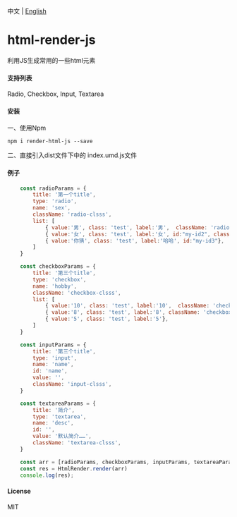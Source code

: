 中文 | [English](https://github.com/wubiandaxian/html-render-js/blob/master/README_en.md)



# html-render-js

利用JS生成常用的一些html元素

#### 支持列表
Radio, Checkbox, Input, Textarea

#### 安装

一、使用Npm

```
npm i render-html-js --save
```

二、直接引入dist文件下中的 index.umd.js文件

#### 例子

```javascript
    const radioParams = {
        title: '第一个title',
        type: 'radio',
        name: 'sex',
        className: 'radio-clsss',
        list: [
            { value:'男', class: 'test', label:'男',  className: 'radio-1 hojj'},
            { value:'女', class: 'test', label:'女', id:"my-id2", className: 'radio-2'},
            { value:'你猜', class: 'test', label:'哈哈', id:"my-id3"},
        ]
    }

    const checkboxParams = {
        title: '第三个title',
        type: 'checkbox',
        name: 'hobby',
        className: 'checkbox-clsss',
        list: [
            { value:'10', class: 'test', label:'10',  className: 'checkbox-1 hojj'},
            { value:'8', class: 'test', label:'8', className: 'checkbox-2'},
            { value:'5', class: 'test', label:'5'},
        ]
    }

    const inputParams = {
        title: '第三个title',
        type: 'input',
        name: 'name',
        id: 'name',
        value: '',
        className: 'input-clsss',
    }

    const textareaParams = {
        title: '简介',
        type: 'textarea',
        name: 'desc',
        id: '',
        value: '默认简介……',
        className: 'textarea-clsss',
    }

    const arr = [radioParams, checkboxParams, inputParams, textareaParams]
    const res = HtmlRender.render(arr)
    console.log(res);
```

#### License

MIT
